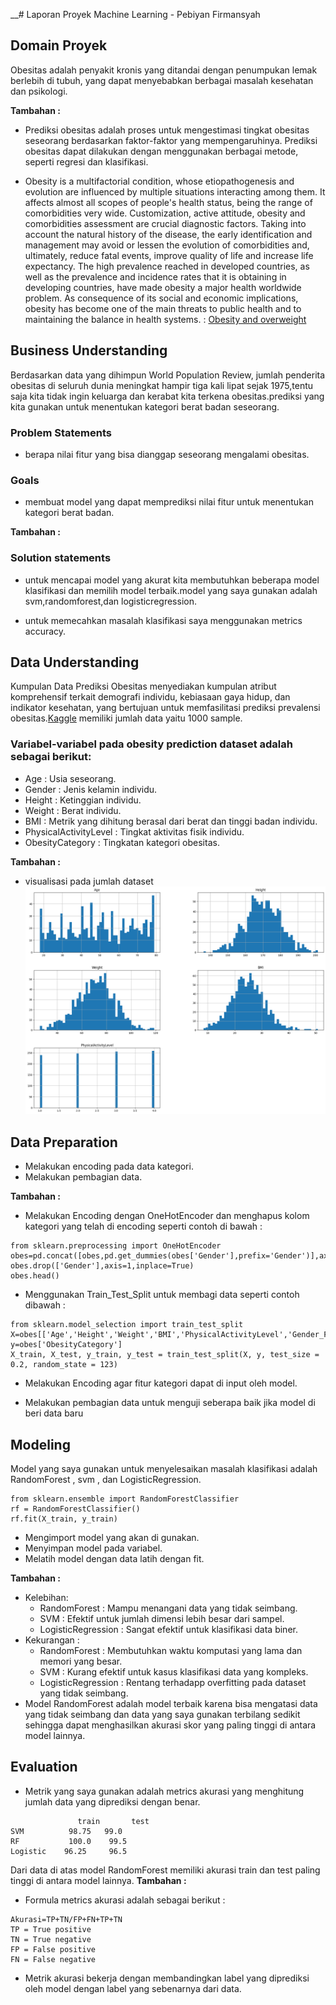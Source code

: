 __# Laporan Proyek Machine Learning - Pebiyan Firmansyah 

## Domain Proyek

Obesitas adalah penyakit kronis yang ditandai dengan penumpukan lemak berlebih di tubuh, yang dapat menyebabkan berbagai masalah kesehatan dan psikologi.

**Tambahan :**
- Prediksi obesitas adalah proses untuk mengestimasi tingkat obesitas seseorang berdasarkan faktor-faktor yang mempengaruhinya. Prediksi obesitas dapat dilakukan dengan menggunakan berbagai metode, seperti regresi dan klasifikasi.

- Obesity is a multifactorial condition, whose etiopathogenesis and evolution are influenced by multiple situations interacting among them. It affects almost all scopes of people's health status, being the range of comorbidities very wide. Customization, active attitude, obesity and comorbidities assessment are crucial diagnostic factors. Taking into account the natural history of the disease, the early identification and management may avoid or lessen the evolution of comorbidities and, ultimately, reduce fatal events, improve quality of life and increase life expectancy. The high prevalence reached in developed countries, as well as the prevalence and incidence rates that it is obtaining in developing countries, have made obesity a major health worldwide problem. As consequence of its social and economic implications, obesity has become one of the main threats to public health and to maintaining the balance in health systems.  :  [Obesity and overweight](https://www.mendeley.com/catalogue/7ecbf93d-afbf-3501-8932-91e65c9f27ce)

## Business Understanding

Berdasarkan data yang dihimpun World Population Review, jumlah penderita obesitas di seluruh dunia meningkat hampir tiga kali lipat sejak 1975,tentu saja kita tidak ingin keluarga dan kerabat kita terkena obesitas.prediksi yang kita gunakan untuk menentukan kategori berat badan seseorang.

### Problem Statements

- berapa nilai fitur yang bisa dianggap seseorang mengalami obesitas.

### Goals

- membuat model yang dapat memprediksi nilai fitur untuk menentukan kategori berat badan.

**Tambahan :**
### Solution statements

- untuk mencapai model yang akurat kita membutuhkan beberapa model klasifikasi dan memilih model terbaik.model yang saya gunakan adalah svm,randomforest,dan logisticregression.

- untuk memecahkan masalah klasifikasi saya menggunakan metrics accuracy.

## Data Understanding

Kumpulan Data Prediksi Obesitas menyediakan kumpulan atribut komprehensif terkait demografi individu, kebiasaan gaya hidup, dan indikator kesehatan, yang bertujuan untuk memfasilitasi prediksi prevalensi obesitas.[Kaggle](https://www.kaggle.com/datasets/mrsimple07/obesity-prediction/download?datasetVersionNumber=1)
memiliki jumlah data yaitu 1000 sample.


### Variabel-variabel pada obesity prediction dataset adalah sebagai berikut:

- Age       : Usia seseorang.
- Gender : Jenis kelamin individu.
- Height  : Ketinggian individu.
- Weight : Berat individu.
- BMI      : Metrik yang dihitung berasal dari berat dan tinggi badan individu.
- PhysicalActivityLevel : Tingkat aktivitas fisik individu.
- ObesityCategory       : Tingkatan kategori obesitas.

**Tambahan :**
- visualisasi pada jumlah dataset
![visualisasi jumlah data](https://github.com/ZedGred/Proyek_1/blob/main/eda.png?raw=true)

## Data Preparation
- Melakukan encoding pada data kategori.
- Melakukan pembagian data.

**Tambahan :**
- Melakukan Encoding dengan OneHotEncoder dan menghapus kolom kategori yang telah di encoding seperti contoh di bawah :
```
from sklearn.preprocessing import OneHotEncoder
obes=pd.concat([obes,pd.get_dummies(obes['Gender'],prefix='Gender')],axis=1)
obes.drop(['Gender'],axis=1,inplace=True)
obes.head()
```
- Menggunakan Train_Test_Split untuk membagi data seperti contoh dibawah :
```
from sklearn.model_selection import train_test_split
X=obes[['Age','Height','Weight','BMI','PhysicalActivityLevel','Gender_Female','Gender_Male]]
y=obes['ObesityCategory']
X_train, X_test, y_train, y_test = train_test_split(X, y, test_size = 0.2, random_state = 123)
```

- Melakukan Encoding agar fitur kategori dapat di input oleh model.

- Melakukan pembagian data untuk menguji seberapa baik jika model di beri data baru

## Modeling
Model yang saya gunakan untuk menyelesaikan masalah klasifikasi adalah RandomForest , svm , dan LogisticRegression.
```
from sklearn.ensemble import RandomForestClassifier
rf = RandomForestClassifier()
rf.fit(X_train, y_train)
```
- Mengimport model yang akan di gunakan.
- Menyimpan model pada variabel.
- Melatih model dengan data latih dengan fit.

**Tambahan :**

- Kelebihan:
  - RandomForest        : Mampu menangani data yang tidak seimbang.
  - SVM                         : Efektif untuk jumlah dimensi lebih besar dari sampel.
  - LogisticRegression : Sangat efektif untuk klasifikasi data biner.
- Kekurangan :
   - RandomForest        : Membutuhkan waktu komputasi yang lama dan memori yang besar.
  - SVM                         : Kurang efektif untuk kasus klasifikasi data yang kompleks.
  - LogisticRegression : Rentang terhadapp overfitting pada dataset yang tidak seimbang.
- Model RandomForest adalah model terbaik karena bisa mengatasi data yang tidak seimbang dan data yang saya gunakan terbilang sedikit sehingga dapat menghasilkan akurasi skor yang paling tinggi di antara model lainnya.

## Evaluation
- Metrik yang saya gunakan adalah metrics akurasi yang menghitung jumlah data yang diprediksi dengan benar.
```
               train	   test
SVM 	     98.75	 99.0
RF	         100.0	  99.5
Logistic	96.25	  96.5
```
Dari data di atas model RandomForest memiliki akurasi train dan test paling tinggi di antara model lainnya.
**Tambahan :**
- Formula metrics akurasi adalah sebagai berikut : 
```
Akurasi=TP+TN/FP+FN+TP+TN
TP = True positive
TN = True negative 
FP = False positive
FN = False negative
```

- Metrik akurasi bekerja dengan membandingkan label yang diprediksi oleh model dengan label yang sebenarnya dari data. 







